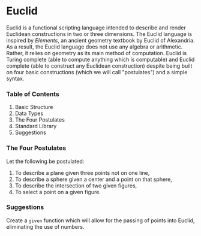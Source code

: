 # Euclid

Euclid is a functional scripting language intended to describe and render Euclidean constructions in two or three dimensions. The Euclid language is inspired by _Elements_, an ancient geometry textbook by Euclid of Alexandria. As a result, the Euclid language does not use any algebra or arithmetic. Rather, it relies on geometry as its main method of computation. Euclid is Turing complete (able to compute anything which is computable) and Euclid complete (able to construct any Euclidean construction) despite being built on four basic constructions (which we will call "postulates") and a simple syntax.

### Table of Contents
1. Basic Structure
1. Data Types
1. The Four Postulates
1. Standard Library
1. Suggestions


### The Four Postulates

Let the following be postulated:
1. To describe a plane given three points not on one line,
1. To describe a sphere given a center and a point on that sphere,
1. To describe the intersection of two given figures,
1. To select a point on a given figure.

### Suggestions
Create a `given` function which will allow for the passing of points into Euclid, eliminating the use of numbers.
 